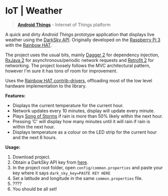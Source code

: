 # IoT | Weather #

> [**Android Things**](https://developer.android.com/things/index.html) - Internet of Things platform


A quick and dirty *Android Things* prototype application that displays live weather using the [DarkSky API](https://darksky.net/dev/). Originally developed on the [Raspberry Pi 3](https://www.raspberrypi.org/products/raspberry-pi-3-model-b/) with the [Rainbow HAT](https://shop.pimoroni.com/products/rainbow-hat-for-android-things). 

The project uses the usual bits, mainly [Dagger 2](https://github.com/google/dagger) for dependency injection, [RxJava 2](https://github.com/ReactiveX/RxJava) for asynchronous/periodic network requests and [Retrofit 2](https://github.com/square/retrofit) for networking. The project loosely follows the MVC architectural pattern, however I'm sure it has tons of room for improvement.

Uses the [Rainbow HAT contrib-drivers](https://github.com/androidthings/contrib-drivers/tree/master/rainbowhat#sample-usage), offloading most of the low level hardware implementation to the library.

**Features:**

- Displays the current temperature for the current hour.
- Network updates every 10 minutes, display will update every minute.
- Plays [Song of Storms](https://www.youtube.com/watch?v=43IPAGw01IY) if rain is more than 50% likely within the next hour.
- Pressing 'C' will display how many minutes until it will rain if rain is within the next hour.
- Displays temperature as a colour on the LED strip for the current hour and the next 6 hours.

**Usage:**

1. Download project.
2. Obtain a DarkSky API key from [here](https://darksky.net/dev/).
3. In the project root folder, open `config/common.properties` and paste your key where it says `dark_sky_key=PASTE KEY HERE`
4. Set a latitude and longitude in the same `common.properties` file.
5. ????
6. You should be all set!

